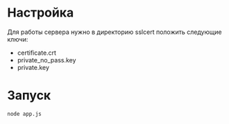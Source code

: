 # Настройка

Для работы сервера нужно в директорию sslcert положить следующие ключи:
- certificate.crt
- private_no_pass.key
- private.key

# Запуск
```
node app.js
```